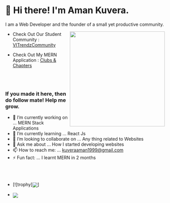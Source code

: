 <h1 align="left">👋 Hi there! I'm Aman Kuvera.</h1>
<p align="left">I am a Web Developer and the founder of a small yet productive community.</p>

<img align="right" src="https://drive.google.com/thumbnail?id=1kiQfNT8U6jIyXEYiXttZtE7lnpoO7QIe" height="300px">  

- Check Out Our Student Community : <a href="https://www.vitrendz.tech">VITrendzCommunity</a>
- Check Out My MERN Application : <a href="https://clubs-and-chapters.web.app/">Clubs & Chapters</a>
  
  <br><br>
### If you made it here, then do follow mate! Help me grow. 

- 🔭 I’m currently working on ... MERN Stack Applications
- 🌱 I’m currently learning ... React Js
- 👯 I’m looking to collaborate on ... Any thing related to Websites
- 💬 Ask me about ... How I started developing websites
- 📫 How to reach me: ... kuveraaman1999@gmail.com
- ⚡ Fun fact: ... I learnt MERN in 2 months

<br><br>
- [![trophy]<img align="center" src="https://github-profile-trophy.vercel.app/?username=AmanKuvera-Dev&title=Joined2020,Commit,Stars,Followers,Repositories,PullRequest&column=6&margin-w=6&margin-h=10&theme=dracula">]

- [<img align="center" src="https://github-readme-stats.vercel.app/api?username=AmanKuvera-Dev&show_icons=true&include_all_commits=true&theme=radical&count_private=true">](https://github.com/AmanKuvera-Dev)

